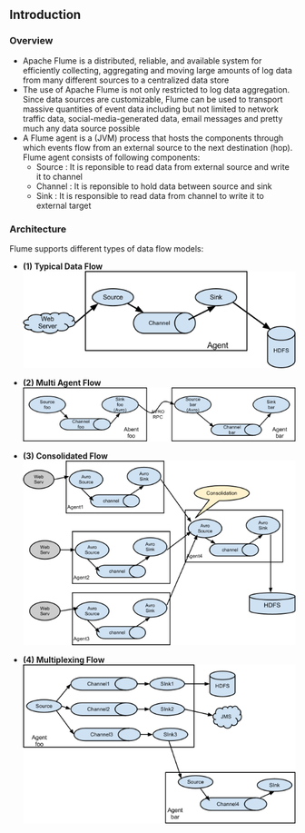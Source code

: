 ## Introduction

### Overview
* Apache Flume is a distributed, reliable, and available system for efficiently collecting, aggregating and moving large amounts of log data from many different sources to a centralized data store
* The use of Apache Flume is not only restricted to log data aggregation. Since data sources are customizable, Flume can be used to transport massive quantities of event data including but not limited to network traffic data, social-media-generated data, email messages and pretty much any data source possible 
* A Flume agent is a (JVM) process that hosts the components through which events flow from an external source to the next destination (hop). Flume agent consists of following components:
   * Source : It is reponsible to read data from external source and write it to channel
   * Channel : It is reponsible to hold data between source and sink
   * Sink : It is responsible to read data from channel to write it to external target

### Architecture
Flume supports different types of data flow models:

* **(1) Typical Data Flow**
  ![Alt text](_images/_1_typical_data_flow.png?raw=true "Typical Data Flow")  

* **(2) Multi Agent Flow**
  ![Alt text](_images/_2_multi_agent_flow.png?raw=true "Multi Agent Flow")  

* **(3) Consolidated Flow**
  ![Alt text](_images/_3_consolidated_flow.png?raw=true "Consolidaed Flow")  

* **(4) Multiplexing Flow**
  ![Alt text](_images/_4_multiplexing_data_flow.png?raw=true "Multiplexing Data Flow")  
